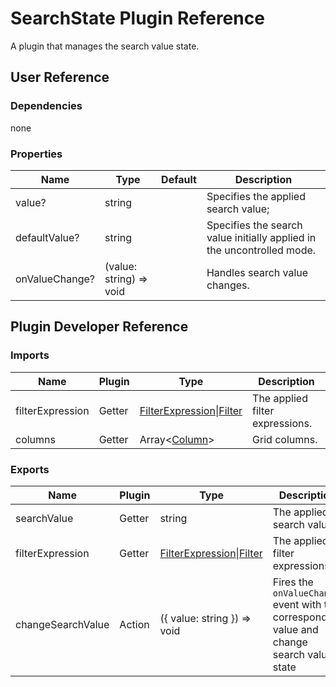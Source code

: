 # SearchState Plugin Reference

A plugin that manages the search value state.

## User Reference

### Dependencies

none

### Properties

Name | Type | Default | Description
-----|------|---------|------------
value? | string |  | Specifies the applied search value;
defaultValue? | string |  | Specifies the search value initially applied in the uncontrolled mode.
onValueChange? | (value: string) => void | | Handles search value changes.

## Plugin Developer Reference

### Imports

Name | Plugin | Type | Description
-----|--------|------|------------
filterExpression | Getter | [FilterExpression](integrated-filtering.md#filterexpression)&#124;[Filter](filtering-state.md#filter) | The applied filter expressions.
columns | Getter | Array&lt;[Column](grid.md#column)&gt; | Grid columns.

### Exports

Name | Plugin | Type | Description
-----|--------|------|------------
searchValue | Getter | string | The applied search value
filterExpression | Getter | [FilterExpression](integrated-filtering.md#filterexpression)&#124;[Filter](filtering-state.md#filter) | The applied filter expressions.
changeSearchValue | Action | ({ value: string }) => void | Fires the `onValueChange` event with the corresponding value and change search value state
